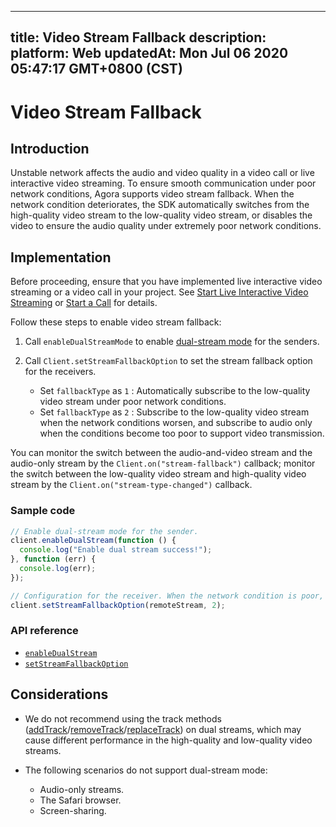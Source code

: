 
---
title: Video Stream Fallback
description: 
platform: Web
updatedAt: Mon Jul 06 2020 05:47:17 GMT+0800 (CST)
---
# Video Stream Fallback
## Introduction

Unstable network affects the audio and video quality in a video call or live interactive video streaming. To ensure smooth communication under poor network conditions, Agora supports video stream fallback. When the network condition deteriorates, the SDK automatically switches from the high-quality video stream to the low-quality video stream, or disables the video to ensure the audio quality under extremely poor network conditions.


## Implementation

Before proceeding, ensure that you have implemented live interactive video streaming or a video call in your project. See [Start Live Interactive Video Streaming](../../en/Video/start_live_web.md) or [Start a Call](../../en/Video/start_call_web.md) for details.

Follow these steps to enable video stream fallback:

1. Call `enableDualStreamMode` to enable [dual-stream mode](https://docs.agora.io/en/Agora%20Platform/terms?platform=All%20Platforms#dual-steram) for the senders.
	
2. Call `Client.setStreamFallbackOption` to set the stream fallback option for the receivers.
	- Set `fallbackType` as `1` : Automatically subscribe to the low-quality video stream under poor network conditions.
	- Set `fallbackType` as `2` : Subscribe to the low-quality video stream when the network conditions worsen, and subscribe to audio only when the conditions become too poor to support video transmission.


You can monitor the switch between the audio-and-video stream and the audio-only stream by the `Client.on("stream-fallback")` callback; monitor the switch between the low-quality video stream and high-quality video stream by the `Client.on("stream-type-changed")` callback.

### Sample code

```javascript
// Enable dual-stream mode for the sender.
client.enableDualStream(function () {
  console.log("Enable dual stream success!");
}, function (err) {
  console.log(err);
});

// Configuration for the receiver. When the network condition is poor, receive audio only. 
client.setStreamFallbackOption(remoteStream, 2);
```

### API reference

- [`enableDualStream`](https://docs.agora.io/en/Video/API%20Reference/web/interfaces/agorartc.client.html#enabledualstream)
- [`setStreamFallbackOption`](https://docs.agora.io/en/Video/API%20Reference/web/interfaces/agorartc.client.html#setstreamfallbackoption)

## Considerations

- We do not recommend using the track methods ([addTrack](https://docs.agora.io/en/Video/API%20Reference/web/interfaces/agorartc.stream.html#addtrack)/[removeTrack](https://docs.agora.io/en/Video/API%20Reference/web/interfaces/agorartc.stream.html#removetrack)/[replaceTrack](https://docs.agora.io/en/Video/API%20Reference/web/interfaces/agorartc.stream.html#replacetrack)) on dual streams, which may cause different performance in the high-quality and low-quality video streams.

- The following scenarios do not support dual-stream mode:
  - Audio-only streams.
  - The Safari browser.
  - Screen-sharing.
